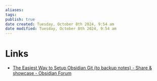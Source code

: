 ```yaml
---
aliases: 
tags: 
publish: true
date created: Tuesday, October 8th 2024, 9:54 am
date modified: Tuesday, October 8th 2024, 9:54 am
---
```


# Links

- [The Easiest Way to Setup Obsidian Git (to backup notes) - Share & showcase - Obsidian Forum](https://forum.obsidian.md/t/the-easiest-way-to-setup-obsidian-git-to-backup-notes/51429)


